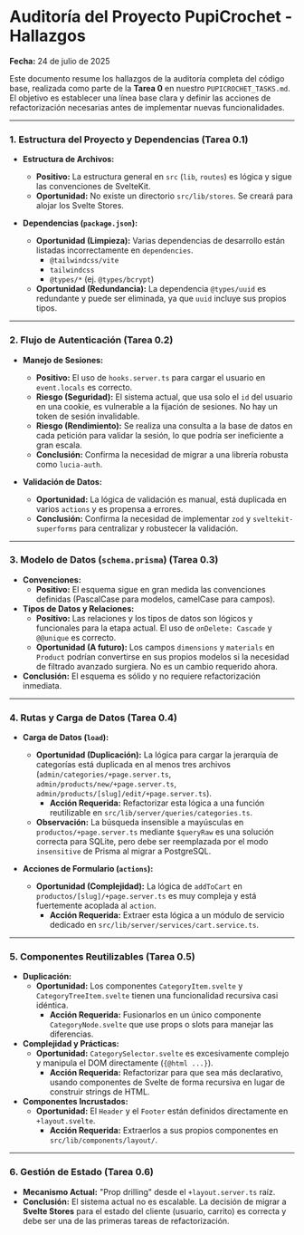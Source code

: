 # Auditoría del Proyecto PupiCrochet - Hallazgos

**Fecha:** 24 de julio de 2025

Este documento resume los hallazgos de la auditoría completa del código base, realizada como parte de la **Tarea 0** en nuestro `PUPICROCHET_TASKS.md`. El objetivo es establecer una línea base clara y definir las acciones de refactorización necesarias antes de implementar nuevas funcionalidades.

---

### 1. Estructura del Proyecto y Dependencias (Tarea 0.1)

- **Estructura de Archivos:**
  - **Positivo:** La estructura general en `src` (`lib`, `routes`) es lógica y sigue las convenciones de SvelteKit.
  - **Oportunidad:** No existe un directorio `src/lib/stores`. Se creará para alojar los Svelte Stores.

- **Dependencias (`package.json`):**
  - **Oportunidad (Limpieza):** Varias dependencias de desarrollo están listadas incorrectamente en `dependencies`.
    - `@tailwindcss/vite`
    - `tailwindcss`
    - `@types/*` (ej. `@types/bcrypt`)
  - **Oportunidad (Redundancia):** La dependencia `@types/uuid` es redundante y puede ser eliminada, ya que `uuid` incluye sus propios tipos.

---

### 2. Flujo de Autenticación (Tarea 0.2)

- **Manejo de Sesiones:**
  - **Positivo:** El uso de `hooks.server.ts` para cargar el usuario en `event.locals` es correcto.
  - **Riesgo (Seguridad):** El sistema actual, que usa solo el `id` del usuario en una cookie, es vulnerable a la fijación de sesiones. No hay un token de sesión invalidable.
  - **Riesgo (Rendimiento):** Se realiza una consulta a la base de datos en cada petición para validar la sesión, lo que podría ser ineficiente a gran escala.
  - **Conclusión:** Confirma la necesidad de migrar a una librería robusta como `lucia-auth`.

- **Validación de Datos:**
  - **Oportunidad:** La lógica de validación es manual, está duplicada en varios `actions` y es propensa a errores.
  - **Conclusión:** Confirma la necesidad de implementar `zod` y `sveltekit-superforms` para centralizar y robustecer la validación.

---

### 3. Modelo de Datos (`schema.prisma`) (Tarea 0.3)

- **Convenciones:**
  - **Positivo:** El esquema sigue en gran medida las convenciones definidas (PascalCase para modelos, camelCase para campos).
- **Tipos de Datos y Relaciones:**
  - **Positivo:** Las relaciones y los tipos de datos son lógicos y funcionales para la etapa actual. El uso de `onDelete: Cascade` y `@@unique` es correcto.
  - **Oportunidad (A futuro):** Los campos `dimensions` y `materials` en `Product` podrían convertirse en sus propios modelos si la necesidad de filtrado avanzado surgiera. No es un cambio requerido ahora.
- **Conclusión:** El esquema es sólido y no requiere refactorización inmediata.

---

### 4. Rutas y Carga de Datos (Tarea 0.4)

- **Carga de Datos (`load`):**
  - **Oportunidad (Duplicación):** La lógica para cargar la jerarquía de categorías está duplicada en al menos tres archivos (`admin/categories/+page.server.ts`, `admin/products/new/+page.server.ts`, `admin/products/[slug]/edit/+page.server.ts`).
    - **Acción Requerida:** Refactorizar esta lógica a una función reutilizable en `src/lib/server/queries/categories.ts`.
  - **Observación:** La búsqueda insensible a mayúsculas en `productos/+page.server.ts` mediante `$queryRaw` es una solución correcta para SQLite, pero debe ser reemplazada por el modo `insensitive` de Prisma al migrar a PostgreSQL.

- **Acciones de Formulario (`actions`):**
  - **Oportunidad (Complejidad):** La lógica de `addToCart` en `productos/[slug]/+page.server.ts` es muy compleja y está fuertemente acoplada al `action`.
    - **Acción Requerida:** Extraer esta lógica a un módulo de servicio dedicado en `src/lib/server/services/cart.service.ts`.

---

### 5. Componentes Reutilizables (Tarea 0.5)

- **Duplicación:**
  - **Oportunidad:** Los componentes `CategoryItem.svelte` y `CategoryTreeItem.svelte` tienen una funcionalidad recursiva casi idéntica.
    - **Acción Requerida:** Fusionarlos en un único componente `CategoryNode.svelte` que use props o slots para manejar las diferencias.
- **Complejidad y Prácticas:**
  - **Oportunidad:** `CategorySelector.svelte` es excesivamente complejo y manipula el DOM directamente (`{@html ...}`).
    - **Acción Requerida:** Refactorizar para que sea más declarativo, usando componentes de Svelte de forma recursiva en lugar de construir strings de HTML.
- **Componentes Incrustados:**
  - **Oportunidad:** El `Header` y el `Footer` están definidos directamente en `+layout.svelte`.
    - **Acción Requerida:** Extraerlos a sus propios componentes en `src/lib/components/layout/`.

---

### 6. Gestión de Estado (Tarea 0.6)

- **Mecanismo Actual:** "Prop drilling" desde el `+layout.server.ts` raíz.
- **Conclusión:** El sistema actual no es escalable. La decisión de migrar a **Svelte Stores** para el estado del cliente (usuario, carrito) es correcta y debe ser una de las primeras tareas de refactorización.
